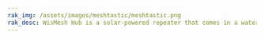 ```yaml
---
rak_img: /assets/images/meshtastic/meshtastic.png
rak_desc: WisMesh Hub is a solar-powered repeater that comes in a waterproof enclosure with a high-performance built-in antenna, making it deployable anywhere regardless of power availability or weather conditions.
---
```


<rk-redirect to="/Product-Categories/Meshtastic/WisMesh-Hub/Overview/" />